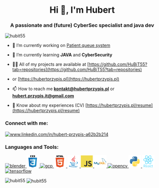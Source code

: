 <h1 align="center">Hi 👋, I'm Hubert</h1>
<h3 align="center">A passionate and (future) CyberSec specialist and java dev</h3>

<p align="left"> <img src="https://komarev.com/ghpvc/?username=hubit55&label=Profile%20views&color=0e75b6&style=flat" alt="hubit55" /> </p>

- 🔭 I’m currently working on [Patient queue system](https://github.com/HuBiT55/patient_queue_system)

- 🌱 I’m currently learning **JAVA** and **CyberSecurity**

- 👨‍💻 All of my projects are available at [https://github.com/HuBiT55?tab=repositories](https://github.com/HuBiT55?tab=repositories)

- or [https://hubertprzypis.pl](https://hubertprzypis.pl)

- 📫 How to reach me **kontakt@hubertprzypis.pl** or **hubert.przypis.it@gmail.com**

- 📄 Know about my experiences (CV) [https://hubertprzypis.pl/resume](https://hubertprzypis.pl/resume)

<h3 align="left">Connect with me:</h3>
<p align="left">
<a href="https://linkedin.com/in/www.linkedin.com/in/hubert-przypis-a62b2b214" target="blank"><img align="center" src="https://raw.githubusercontent.com/rahuldkjain/github-profile-readme-generator/master/src/images/icons/Social/linked-in-alt.svg" alt="www.linkedin.com/in/hubert-przypis-a62b2b214" height="30" width="40" /></a>
</p>

<h3 align="left">Languages and Tools:</h3>
<p align="left"> <a href="https://www.blender.org/" target="_blank" rel="noreferrer"> <img src="https://download.blender.org/branding/community/blender_community_badge_white.svg" alt="blender" width="40" height="40"/> </a> <a href="https://www.w3schools.com/css/" target="_blank" rel="noreferrer"> <img src="https://raw.githubusercontent.com/devicons/devicon/master/icons/css3/css3-original-wordmark.svg" alt="css3" width="40" height="40"/> </a> <a href="https://cloud.google.com" target="_blank" rel="noreferrer"> <img src="https://www.vectorlogo.zone/logos/google_cloud/google_cloud-icon.svg" alt="gcp" width="40" height="40"/> </a> <a href="https://www.w3.org/html/" target="_blank" rel="noreferrer"> <img src="https://raw.githubusercontent.com/devicons/devicon/master/icons/html5/html5-original-wordmark.svg" alt="html5" width="40" height="40"/> </a> <a href="https://www.java.com" target="_blank" rel="noreferrer"> <img src="https://raw.githubusercontent.com/devicons/devicon/master/icons/java/java-original.svg" alt="java" width="40" height="40"/> </a> <a href="https://developer.mozilla.org/en-US/docs/Web/JavaScript" target="_blank" rel="noreferrer"> <img src="https://raw.githubusercontent.com/devicons/devicon/master/icons/javascript/javascript-original.svg" alt="javascript" width="40" height="40"/> </a> <a href="https://www.mysql.com/" target="_blank" rel="noreferrer"> <img src="https://raw.githubusercontent.com/devicons/devicon/master/icons/mysql/mysql-original-wordmark.svg" alt="mysql" width="40" height="40"/> </a> <a href="https://opencv.org/" target="_blank" rel="noreferrer"> <img src="https://www.vectorlogo.zone/logos/opencv/opencv-icon.svg" alt="opencv" width="40" height="40"/> </a> <a href="https://www.python.org" target="_blank" rel="noreferrer"> <img src="https://raw.githubusercontent.com/devicons/devicon/master/icons/python/python-original.svg" alt="python" width="40" height="40"/> </a> <a href="https://reactjs.org/" target="_blank" rel="noreferrer"> <img src="https://raw.githubusercontent.com/devicons/devicon/master/icons/react/react-original-wordmark.svg" alt="react" width="40" height="40"/> </a> <a href="https://www.tensorflow.org" target="_blank" rel="noreferrer"> <img src="https://www.vectorlogo.zone/logos/tensorflow/tensorflow-icon.svg" alt="tensorflow" width="40" height="40"/> </a> </p>

<p><img align="left" src="https://github-readme-stats.vercel.app/api/top-langs?username=hubit55&show_icons=true&locale=en&layout=compact" alt="hubit55" /></p>

<p>&nbsp;<img align="center" src="https://github-readme-stats.vercel.app/api?username=hubit55&show_icons=true&locale=en" alt="hubit55" /></p>

